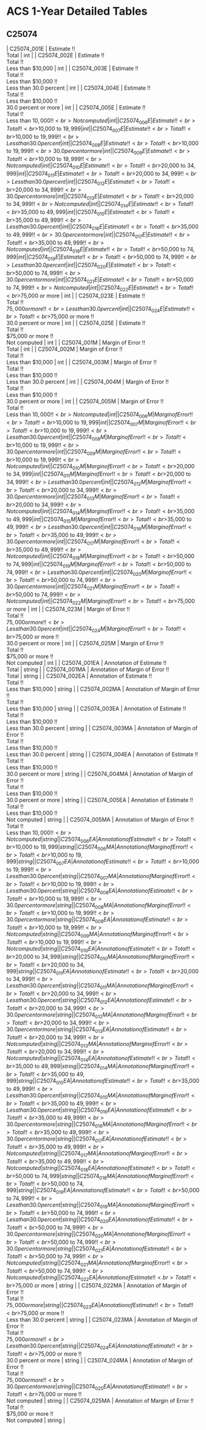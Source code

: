 # ACS 1-Year Detailed Tables

## C25074

| C25074_001E | Estimate !!<br>Total | int |
| C25074_002E | Estimate !!<br>Total !!<br>Less than $10,000 | int |
| C25074_003E | Estimate !!<br>Total !!<br>Less than $10,000 !!<br>Less than 30.0 percent | int |
| C25074_004E | Estimate !!<br>Total !!<br>Less than $10,000 !!<br>30.0 percent or more | int |
| C25074_005E | Estimate !!<br>Total !!<br>Less than $10,000 !!<br>Not computed | int |
| C25074_006E | Estimate !!<br>Total !!<br>$10,000 to $19,999 | int |
| C25074_007E | Estimate !!<br>Total !!<br>$10,000 to $19,999 !!<br>Less than 30.0 percent | int |
| C25074_008E | Estimate !!<br>Total !!<br>$10,000 to $19,999 !!<br>30.0 percent or more | int |
| C25074_009E | Estimate !!<br>Total !!<br>$10,000 to $19,999 !!<br>Not computed | int |
| C25074_010E | Estimate !!<br>Total !!<br>$20,000 to $34,999 | int |
| C25074_011E | Estimate !!<br>Total !!<br>$20,000 to $34,999 !!<br>Less than 30.0 percent | int |
| C25074_012E | Estimate !!<br>Total !!<br>$20,000 to $34,999 !!<br>30.0 percent or more | int |
| C25074_013E | Estimate !!<br>Total !!<br>$20,000 to $34,999 !!<br>Not computed | int |
| C25074_014E | Estimate !!<br>Total !!<br>$35,000 to $49,999 | int |
| C25074_015E | Estimate !!<br>Total !!<br>$35,000 to $49,999 !!<br>Less than 30.0 percent | int |
| C25074_016E | Estimate !!<br>Total !!<br>$35,000 to $49,999 !!<br>30.0 percent or more | int |
| C25074_017E | Estimate !!<br>Total !!<br>$35,000 to $49,999 !!<br>Not computed | int |
| C25074_018E | Estimate !!<br>Total !!<br>$50,000 to $74,999 | int |
| C25074_019E | Estimate !!<br>Total !!<br>$50,000 to $74,999 !!<br>Less than 30.0 percent | int |
| C25074_020E | Estimate !!<br>Total !!<br>$50,000 to $74,999 !!<br>30.0 percent or more | int |
| C25074_021E | Estimate !!<br>Total !!<br>$50,000 to $74,999 !!<br>Not computed | int |
| C25074_022E | Estimate !!<br>Total !!<br>$75,000 or more | int |
| C25074_023E | Estimate !!<br>Total !!<br>$75,000 or more !!<br>Less than 30.0 percent | int |
| C25074_024E | Estimate !!<br>Total !!<br>$75,000 or more !!<br>30.0 percent or more | int |
| C25074_025E | Estimate !!<br>Total !!<br>$75,000 or more !!<br>Not computed | int |
| C25074_001M | Margin of Error !!<br>Total | int |
| C25074_002M | Margin of Error !!<br>Total !!<br>Less than $10,000 | int |
| C25074_003M | Margin of Error !!<br>Total !!<br>Less than $10,000 !!<br>Less than 30.0 percent | int |
| C25074_004M | Margin of Error !!<br>Total !!<br>Less than $10,000 !!<br>30.0 percent or more | int |
| C25074_005M | Margin of Error !!<br>Total !!<br>Less than $10,000 !!<br>Not computed | int |
| C25074_006M | Margin of Error !!<br>Total !!<br>$10,000 to $19,999 | int |
| C25074_007M | Margin of Error !!<br>Total !!<br>$10,000 to $19,999 !!<br>Less than 30.0 percent | int |
| C25074_008M | Margin of Error !!<br>Total !!<br>$10,000 to $19,999 !!<br>30.0 percent or more | int |
| C25074_009M | Margin of Error !!<br>Total !!<br>$10,000 to $19,999 !!<br>Not computed | int |
| C25074_010M | Margin of Error !!<br>Total !!<br>$20,000 to $34,999 | int |
| C25074_011M | Margin of Error !!<br>Total !!<br>$20,000 to $34,999 !!<br>Less than 30.0 percent | int |
| C25074_012M | Margin of Error !!<br>Total !!<br>$20,000 to $34,999 !!<br>30.0 percent or more | int |
| C25074_013M | Margin of Error !!<br>Total !!<br>$20,000 to $34,999 !!<br>Not computed | int |
| C25074_014M | Margin of Error !!<br>Total !!<br>$35,000 to $49,999 | int |
| C25074_015M | Margin of Error !!<br>Total !!<br>$35,000 to $49,999 !!<br>Less than 30.0 percent | int |
| C25074_016M | Margin of Error !!<br>Total !!<br>$35,000 to $49,999 !!<br>30.0 percent or more | int |
| C25074_017M | Margin of Error !!<br>Total !!<br>$35,000 to $49,999 !!<br>Not computed | int |
| C25074_018M | Margin of Error !!<br>Total !!<br>$50,000 to $74,999 | int |
| C25074_019M | Margin of Error !!<br>Total !!<br>$50,000 to $74,999 !!<br>Less than 30.0 percent | int |
| C25074_020M | Margin of Error !!<br>Total !!<br>$50,000 to $74,999 !!<br>30.0 percent or more | int |
| C25074_021M | Margin of Error !!<br>Total !!<br>$50,000 to $74,999 !!<br>Not computed | int |
| C25074_022M | Margin of Error !!<br>Total !!<br>$75,000 or more | int |
| C25074_023M | Margin of Error !!<br>Total !!<br>$75,000 or more !!<br>Less than 30.0 percent | int |
| C25074_024M | Margin of Error !!<br>Total !!<br>$75,000 or more !!<br>30.0 percent or more | int |
| C25074_025M | Margin of Error !!<br>Total !!<br>$75,000 or more !!<br>Not computed | int |
| C25074_001EA | Annotation of Estimate !!<br>Total | string |
| C25074_001MA | Annotation of Margin of Error !!<br>Total | string |
| C25074_002EA | Annotation of Estimate !!<br>Total !!<br>Less than $10,000 | string |
| C25074_002MA | Annotation of Margin of Error !!<br>Total !!<br>Less than $10,000 | string |
| C25074_003EA | Annotation of Estimate !!<br>Total !!<br>Less than $10,000 !!<br>Less than 30.0 percent | string |
| C25074_003MA | Annotation of Margin of Error !!<br>Total !!<br>Less than $10,000 !!<br>Less than 30.0 percent | string |
| C25074_004EA | Annotation of Estimate !!<br>Total !!<br>Less than $10,000 !!<br>30.0 percent or more | string |
| C25074_004MA | Annotation of Margin of Error !!<br>Total !!<br>Less than $10,000 !!<br>30.0 percent or more | string |
| C25074_005EA | Annotation of Estimate !!<br>Total !!<br>Less than $10,000 !!<br>Not computed | string |
| C25074_005MA | Annotation of Margin of Error !!<br>Total !!<br>Less than $10,000 !!<br>Not computed | string |
| C25074_006EA | Annotation of Estimate !!<br>Total !!<br>$10,000 to $19,999 | string |
| C25074_006MA | Annotation of Margin of Error !!<br>Total !!<br>$10,000 to $19,999 | string |
| C25074_007EA | Annotation of Estimate !!<br>Total !!<br>$10,000 to $19,999 !!<br>Less than 30.0 percent | string |
| C25074_007MA | Annotation of Margin of Error !!<br>Total !!<br>$10,000 to $19,999 !!<br>Less than 30.0 percent | string |
| C25074_008EA | Annotation of Estimate !!<br>Total !!<br>$10,000 to $19,999 !!<br>30.0 percent or more | string |
| C25074_008MA | Annotation of Margin of Error !!<br>Total !!<br>$10,000 to $19,999 !!<br>30.0 percent or more | string |
| C25074_009EA | Annotation of Estimate !!<br>Total !!<br>$10,000 to $19,999 !!<br>Not computed | string |
| C25074_009MA | Annotation of Margin of Error !!<br>Total !!<br>$10,000 to $19,999 !!<br>Not computed | string |
| C25074_010EA | Annotation of Estimate !!<br>Total !!<br>$20,000 to $34,999 | string |
| C25074_010MA | Annotation of Margin of Error !!<br>Total !!<br>$20,000 to $34,999 | string |
| C25074_011EA | Annotation of Estimate !!<br>Total !!<br>$20,000 to $34,999 !!<br>Less than 30.0 percent | string |
| C25074_011MA | Annotation of Margin of Error !!<br>Total !!<br>$20,000 to $34,999 !!<br>Less than 30.0 percent | string |
| C25074_012EA | Annotation of Estimate !!<br>Total !!<br>$20,000 to $34,999 !!<br>30.0 percent or more | string |
| C25074_012MA | Annotation of Margin of Error !!<br>Total !!<br>$20,000 to $34,999 !!<br>30.0 percent or more | string |
| C25074_013EA | Annotation of Estimate !!<br>Total !!<br>$20,000 to $34,999 !!<br>Not computed | string |
| C25074_013MA | Annotation of Margin of Error !!<br>Total !!<br>$20,000 to $34,999 !!<br>Not computed | string |
| C25074_014EA | Annotation of Estimate !!<br>Total !!<br>$35,000 to $49,999 | string |
| C25074_014MA | Annotation of Margin of Error !!<br>Total !!<br>$35,000 to $49,999 | string |
| C25074_015EA | Annotation of Estimate !!<br>Total !!<br>$35,000 to $49,999 !!<br>Less than 30.0 percent | string |
| C25074_015MA | Annotation of Margin of Error !!<br>Total !!<br>$35,000 to $49,999 !!<br>Less than 30.0 percent | string |
| C25074_016EA | Annotation of Estimate !!<br>Total !!<br>$35,000 to $49,999 !!<br>30.0 percent or more | string |
| C25074_016MA | Annotation of Margin of Error !!<br>Total !!<br>$35,000 to $49,999 !!<br>30.0 percent or more | string |
| C25074_017EA | Annotation of Estimate !!<br>Total !!<br>$35,000 to $49,999 !!<br>Not computed | string |
| C25074_017MA | Annotation of Margin of Error !!<br>Total !!<br>$35,000 to $49,999 !!<br>Not computed | string |
| C25074_018EA | Annotation of Estimate !!<br>Total !!<br>$50,000 to $74,999 | string |
| C25074_018MA | Annotation of Margin of Error !!<br>Total !!<br>$50,000 to $74,999 | string |
| C25074_019EA | Annotation of Estimate !!<br>Total !!<br>$50,000 to $74,999 !!<br>Less than 30.0 percent | string |
| C25074_019MA | Annotation of Margin of Error !!<br>Total !!<br>$50,000 to $74,999 !!<br>Less than 30.0 percent | string |
| C25074_020EA | Annotation of Estimate !!<br>Total !!<br>$50,000 to $74,999 !!<br>30.0 percent or more | string |
| C25074_020MA | Annotation of Margin of Error !!<br>Total !!<br>$50,000 to $74,999 !!<br>30.0 percent or more | string |
| C25074_021EA | Annotation of Estimate !!<br>Total !!<br>$50,000 to $74,999 !!<br>Not computed | string |
| C25074_021MA | Annotation of Margin of Error !!<br>Total !!<br>$50,000 to $74,999 !!<br>Not computed | string |
| C25074_022EA | Annotation of Estimate !!<br>Total !!<br>$75,000 or more | string |
| C25074_022MA | Annotation of Margin of Error !!<br>Total !!<br>$75,000 or more | string |
| C25074_023EA | Annotation of Estimate !!<br>Total !!<br>$75,000 or more !!<br>Less than 30.0 percent | string |
| C25074_023MA | Annotation of Margin of Error !!<br>Total !!<br>$75,000 or more !!<br>Less than 30.0 percent | string |
| C25074_024EA | Annotation of Estimate !!<br>Total !!<br>$75,000 or more !!<br>30.0 percent or more | string |
| C25074_024MA | Annotation of Margin of Error !!<br>Total !!<br>$75,000 or more !!<br>30.0 percent or more | string |
| C25074_025EA | Annotation of Estimate !!<br>Total !!<br>$75,000 or more !!<br>Not computed | string |
| C25074_025MA | Annotation of Margin of Error !!<br>Total !!<br>$75,000 or more !!<br>Not computed | string |

